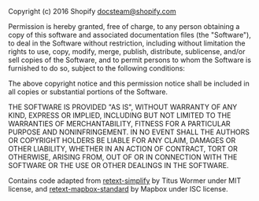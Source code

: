Copyright (c) 2016 Shopify <docsteam@shopify.com>

Permission is hereby granted, free of charge, to any person obtaining a copy of this software and associated documentation files (the "Software"), to deal in the Software without restriction, including without limitation the rights to use, copy, modify, merge, publish, distribute, sublicense, and/or sell copies of the Software, and to permit persons to whom the Software is furnished to do so, subject to the following conditions:

The above copyright notice and this permission notice shall be included in all copies or substantial portions of the Software.

THE SOFTWARE IS PROVIDED "AS IS", WITHOUT WARRANTY OF ANY KIND, EXPRESS OR IMPLIED, INCLUDING BUT NOT LIMITED TO THE WARRANTIES OF MERCHANTABILITY, FITNESS FOR A PARTICULAR PURPOSE AND NONINFRINGEMENT. IN NO EVENT SHALL THE AUTHORS OR COPYRIGHT HOLDERS BE LIABLE FOR ANY CLAIM, DAMAGES OR OTHER LIABILITY, WHETHER IN AN ACTION OF CONTRACT, TORT OR OTHERWISE, ARISING FROM, OUT OF OR IN CONNECTION WITH THE SOFTWARE OR THE USE OR OTHER DEALINGS IN THE SOFTWARE.

Contains code adapted from [retext-simplify](https://github.com/wooorm/retext-simplify) by Titus Wormer under MIT license, and [retext-mapbox-standard](https://github.com/mapbox/retext-mapbox-standard) by Mapbox under ISC license.